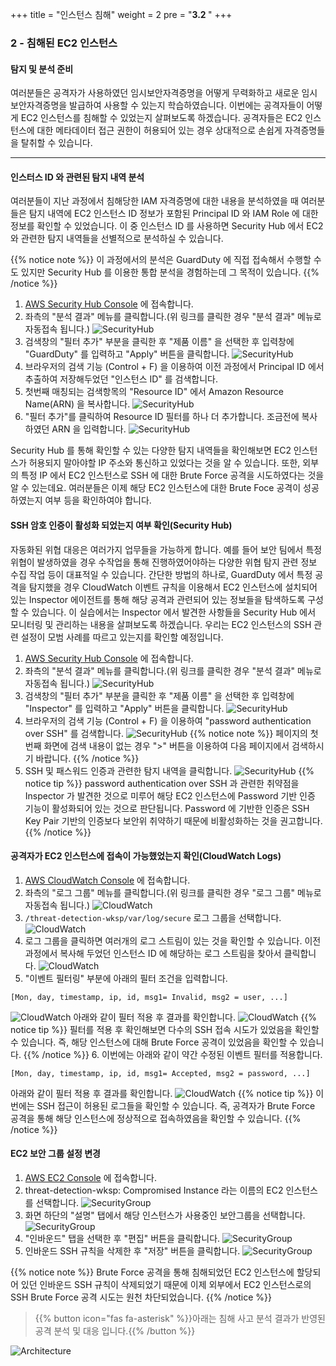 +++
title = "인스턴스 침해"
weight = 2
pre = "<b>3.2 </b>"
+++

### 2 - 침해된 EC2 인스턴스

#### 탐지 및 분석 준비
 여러분들은 공격자가 사용하였던 임시보안자격증명을 어떻게 무력화하고 새로운 임시보안자격증명을 발급하여 사용할 수 있는지 학습하였습니다. 이번에는 공격자들이 어떻게 EC2 인스턴스를 침해할 수 있었는지 살펴보도록 하겠습니다. 공격자들은 EC2 인스턴스에 대한 메타데이터 접근 권한이 허용되어 있는 경우 상대적으로 손쉽게 자격증명들을 탈취할 수 있습니다.

* * * 
#### 인스터스 ID 와 관련된 탐지 내역 분석
여러분들이 지난 과정에서 침해당한 IAM 자격증명에 대한 내용을 분석하였을 때 여러분들은 탐지 내역에 EC2 인스턴스 ID 정보가 포함된 Principal ID 와 IAM Role 에 대한 정보를 확인할 수 있었습니다. 이 중 인스턴스 ID 를 사용하면 Security Hub 에서 EC2 와 관련한 탐지 내역들을 선별적으로 분석하실 수 있습니다. 

{{% notice note %}}
 이 과정에서의 분석은 GuardDuty 에 직접 접속해서 수행할 수도 있지만 Security Hub 를 이용한 통합 분석을 경험하는데 그 목적이 있습니다.
{{% /notice %}}

1. [AWS Security Hub Console](https://ap-northeast-2.console.aws.amazon.com/securityhub/home?region=ap-northeast-2#/findings) 에 접속합니다.  
2. 좌측의 "분석 결과" 메뉴를 클릭합니다.(위 링크를 클릭한 경우 "분석 결과" 메뉴로 자동접속 됩니다.)
![SecurityHub](/images/securityhub_detect1.png)  
3. 검색창의 "필터 추가" 부분을 클릭한 후 "제품 이름" 을 선택한 후 입력창에 "GuardDuty" 를 입력하고 "Apply" 버튼을 클릭합니다.
![SecurityHub](/images/securityhub_detect2.png)  
4. 브라우저의 검색 기능 (Control + F) 을 이용하여 이전 과정에서 Principal ID 에서 추출하여 저장해두었던 "인스턴스 ID" 를 검색합니다.
5. 첫번째 매칭되는 검색항목의 "Resource ID" 에서 Amazon Resource Name(ARN) 을 복사합니다.
![SecurityHub](/images/securityhub_detect3.png) 
6. "필터 추가"를 클릭하여 Resource ID 필터를 하나 더 추가합니다. 조금전에 복사하였던 ARN 을 입력합니다.
![SecurityHub](/images/securityhub_detect4.png)

 Security Hub 를 통해 확인할 수 있는 다양한 탐지 내역들을 확인해보면 EC2 인스턴스가 허용되지 말아야할 IP 주소와 통신하고 있었다는 것을 알 수 있습니다. 또한, 외부의 특정 IP 에서 EC2 인스턴스로 SSH 에 대한 Brute Force 공격을 시도하였다는 것을 알 수 있는데요. 여러분들은 이제 해당 EC2 인스턴스에 대한 Brute Foce 공격이 성공하였는지 여부 등을 확인하여야 합니다.

#### SSH 암호 인증이 활성화 되었는지 여부 확인(Security Hub)

 자동화된 위협 대응은 여러가지 업무들을 가능하게 합니다. 예를 들어 보안 팀에서 특정 위협이 발생하였을 경우 수작업을 통해 진행하였어야하는 다양한 위협 탐지 관련 정보 수집 작업 등이 대표적일 수 있습니다. 간단한 방법의 하나로, GuardDuty 에서 특정 공격을 탐지했을 경우 CloudWatch 이벤트 규칙을 이용해서 EC2 인스턴스에 설치되어 있는 Inspector 에이전트를 통해 해당 공격과 관련되어 있는 정보들을 탐색하도록 구성할 수 있습니다. 이 실습에서는 Inspector 에서 발견한 사항들을 Security Hub 에서 모니터링 및 관리하는 내용을 살펴보도록 하겠습니다. 우리는 EC2 인스턴스의 SSH 관련 설정이 모범 사례를 따르고 있는지를 확인할 예정입니다.

1. [AWS Security Hub Console](https://ap-northeast-2.console.aws.amazon.com/securityhub/home?region=ap-northeast-2#/findings) 에 접속합니다.  
2. 좌측의 "분석 결과" 메뉴를 클릭합니다.(위 링크를 클릭한 경우 "분석 결과" 메뉴로 자동접속 됩니다.)
![SecurityHub](/images/securityhub_detect1.png)  
3. 검색창의 "필터 추가" 부분을 클릭한 후 "제품 이름" 을 선택한 후 입력창에 "Inspector" 를 입력하고 "Apply" 버튼을 클릭합니다.
![SecurityHub](/images/securityhub_detect5.png)  
4. 브라우저의 검색 기능 (Control + F) 을 이용하여 "password authentication over SSH" 를 검색합니다.
![SecurityHub](/images/securityhub_detect6.png)
{{% notice note %}}
 페이지의 첫번째 화면에 검색 내용이 없는 경우 ">" 버튼을 이용하여 다음 페이지에서 검색하시기 바랍니다.
{{% /notice %}}
5. SSH 및 패스워드 인증과 관련한 탐지 내역을 클릭합니다.
![SecurityHub](/images/securityhub_detect7.png)
{{% notice tip %}}
 password authentication over SSH 과 관련한 취약점을 Inspector 가 발견한 것으로 미루어 해당 EC2 인스턴스에 Password 기반 인증 기능이 활성화되어 있는 것으로 판단됩니다. Password 에 기반한 인증은 SSH Key Pair 기반의 인증보다 보안위 취약하기 때문에 비활성화하는 것을 권고합니다.
{{% /notice %}}

#### 공격자가 EC2 인스턴스에 접속이 가능했었는지 확인(CloudWatch Logs)


1. [AWS CloudWatch Console](https://ap-northeast-2.console.aws.amazon.com/cloudwatch/home?region=ap-northeast-2#logs:) 에 접속합니다.  
2. 좌측의 "로그 그룹" 메뉴를 클릭합니다.(위 링크를 클릭한 경우 "로그 그룹" 메뉴로 자동접속 됩니다.)
![CloudWatch](/images/cloudwatch1.png)  
3. `/threat-detection-wksp/var/log/secure` 로그 그룹을 선택합니다.
![CloudWatch](/images/cloudwatch2.png)  
4. 로그 그룹을 클릭하면 여러개의 로그 스트림이 있는 것을 확인할 수 있습니다. 이전 과정에서 복사해 두었던 인스턴스 ID 에 해당하는 로그 스트림을 찾아서 클릭합니다.
![CloudWatch](/images/cloudwatch3.png)  
5. "이벤트 필터링" 부분에 아래의 필터 조건을 입력합니다.
~~~
[Mon, day, timestamp, ip, id, msg1= Invalid, msg2 = user, ...]
~~~
![CloudWatch](/images/cloudwatch4.png) 
아래와 같이 필터 적용 후 결과를 확인합니다.
![CloudWatch](/images/cloudwatch5.png) 
{{% notice tip %}}
 필터를 적용 후 확인해보면 다수의 SSH 접속 시도가 있었음을 확인할 수 있습니다. 즉, 해당 인스턴스에 대해 Brute Force 공격이 있었음을 확인할 수 있습니다.
{{% /notice %}}
6. 이번에는 아래와 같이 약간 수정된 이벤트 필터를 적용합니다.
~~~
[Mon, day, timestamp, ip, id, msg1= Accepted, msg2 = password, ...]
~~~
아래와 같이 필터 적용 후 결과를 확인합니다.
![CloudWatch](/images/cloudwatch6.png) 
{{% notice tip %}}
 이번에는 SSH 접근이 허용된 로그들을 확인할 수 있습니다. 즉, 공격자가 Brute Force 공격을 통해 해당 인스턴스에 정상적으로 접속하였음을 확인할 수 있습니다.
 {{% /notice %}}

#### EC2 보안 그룹 설정 변경
1. [AWS EC2 Console](https://ap-northeast-2.console.aws.amazon.com/ec2/v2/home?region=us-west-2#Instances:sort=instanceId) 에 접속합니다.  
2. threat-detection-wksp: Compromised Instance 라는 이름의 EC2 인스턴스를 선택합니다.
![SecurityGroup](/images/securitygroup1.png)  
3. 화면 하단의 "설명" 탭에서 해당 인스턴스가 사용중인 보안그룹을 선택합니다.
![SecurityGroup](/images/securitygroup2.png)  
4. "인바운드" 탭을 선택한 후 "편집" 버튼을 클릭합니다.
![SecurityGroup](/images/securitygroup3.png)  
5. 인바운드 SSH 규칙을 삭제한 후 "저장" 버튼을 클릭합니다.
![SecurityGroup](/images/securitygroup4.png) 

{{% notice note %}}
 Brute Force 공격을 통해 침해되었던 EC2 인스턴스에 할당되어 있던 인바운드 SSH 규칙이 삭제되었기 때문에 이제 외부에서 EC2 인스턴스로의 SSH Brute Force 공격 시도는 원천 차단되었습니다.
 {{% /notice %}}

 > {{% button icon="fas fa-asterisk" %}}아래는 침해 사고 분석 결과가 반영된 공격 분석 및 대응 입니다.{{% /button %}}

![Architecture](/images/formation_architecture2.png)